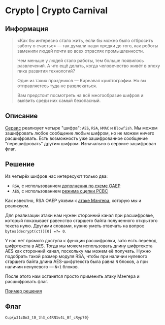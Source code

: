 # Crypto | Crypto Carnival

## Информация

> «Как бы интересно стало жить, если бы можно было отбросить заботу о счастье» — так думали наши предки до того, как роботы заменили людей почти во всех отраслях промышленности.
> 
> Чем меньше у людей стало работы, тем больше появилось развлечений. А что ещё делать, когда человечество живёт в эпоху пика развития технологий?
> 
> Один из таких праздников — Карнавал криптографии. Но вы отправляетесь туда не развлекаться.
> 
> Вам предстоит посмотреть на всё многообразие шифров и выявить среди них самый безопасный.


## Описание

[Сервис](service/server.py) реализует четыре "шифра": `AES`, `RSA`, `HMAC` и `Blowfish`. Мы можем зашифровать любое сообщение любым шифром, но не можем ничего расшифровать. Есть возможность уже зашифрованное сообщение "перешифровать" другим шифром. Изначально в сервисе зашифрован флаг.


## Решение

Из четырёх шифров нас интересуют только два:

- `RSA`, с использованием [дополнения по схеме OAEP](https://ru.wikipedia.org/wiki/Оптимальное_асимметричное_шифрование_с_дополнением)
- `AES`, с использованием [режима сцепки PCBC](https://ru.wikipedia.org/wiki/Режим_шифрования#Propagating_Cipher_Block_Chaining_(РСВС))

Как известно, RSA OAEP уязвим к [атаке Мэнгера](https://research.kudelskisecurity.com/2018/04/05/breaking-rsa-oaep-with-mangers-attack/), которую мы и реализуем.

Для реализации атаки нам нужен сторонний канал при расшифровке, который показывает равенство старшего байта полученного открытого текста нулю. Другими словами, нужно уметь отвечать на вопрос `bytes(decrypt(ct))[0] =?= 0`.

У нас нет прямого доступа к функции расшифровки, зато есть перевод шифртекста в AES. Тогда мы можем использовать длину шифртекста AES как сторонний канал, поскольку мы можем её получать. Нужно подобрать такой размер модуля RSA, чтобы при наличии нулевого старшего байта длина AES-шифртекста была равна `N` блоков, а при наличии ненулевого — `N+1` блоков.

После этого нам останется просто применить атаку Мэнгера и расшифровать флаг.

[Пример решения](exploit.py)


## Флаг

`Cup{w31cOm3_t0_th3_c4RN1v4L_0f_cRyp70}`
